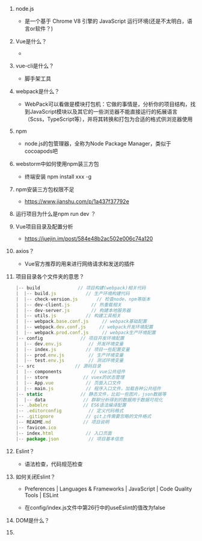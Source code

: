 1. node.js

   * 是一个基于 Chrome V8 引擎的 JavaScript 运行环境(还是不太明白，语言or软件？)

2. Vue是什么？

   * 

3. vue-cli是什么？

   * 脚手架工具

4. webpack是什么？

   * WebPack可以看做是模块打包机：它做的事情是，分析你的项目结构，找到JavaScript模块以及其它的一些浏览器不能直接运行的拓展语言（Scss，TypeScript等），并将其转换和打包为合适的格式供浏览器使用

5. npm

   * node.js的包管理器，全称为Node Package Manager，类似于cocoapods吧

6. webstorm中如何使用npm装三方包

   * 终端安装 npm install xxx -g

7. npm安装三方包权限不足

   * https://www.jianshu.com/p/1a437f37792e

8. 运行项目为什么是npm run dev ？

9. Vue项目目录及配置分析

   * https://juejin.im/post/584e48b2ac502e006c74a120

10. axios？

    * Vue官方推荐的用来进行网络请求和发送的插件

11. 项目目录各个文件夹的意思？

    ```javascript
    |-- build              // 项目构建(webpack)相关代码
    |  |-- build.js           // 生产环境构建代码
    |  |-- check-version.js       // 检查node、npm等版本
    |  |-- dev-client.js        // 热重载相关
    |  |-- dev-server.js        // 构建本地服务器
    |  |-- utils.js           // 构建工具相关
    |  |-- webpack.base.conf.js     // webpack基础配置
    |  |-- webpack.dev.conf.js     // webpack开发环境配置
    |  |-- webpack.prod.conf.js     // webpack生产环境配置
    |-- config              // 项目开发环境配置
    |  |-- dev.env.js          // 开发环境变量
    |  |-- index.js           // 项目一些配置变量
    |  |-- prod.env.js         // 生产环境变量
    |  |-- test.env.js         // 测试环境变量
    |-- src               // 源码目录
    |  |-- components           // vue公共组件
    |  |-- store             // vuex的状态管理
    |  |-- App.vue            // 页面入口文件
    |  |-- main.js            // 程序入口文件，加载各种公共组件
    |-- static              // 静态文件，比如一些图片，json数据等
    |  |-- data              // 群聊分析得到的数据用于数据可视化
    |-- .babelrc             // ES6语法编译配置
    |-- .editorconfig          // 定义代码格式
    |-- .gitignore            // git上传需要忽略的文件格式
    |-- README.md            // 项目说明
    |-- favicon.ico
    |-- index.html            // 入口页面
    |-- package.json           // 项目基本信息
    ```

12. Eslint？

    * 语法检查，代码规范检查

13. 如何关闭Eslint？

    * Preferences | Languages & Frameworks | JavaScript | Code Quality Tools | ESLint

    * 在config/index.js文件中第26行中的useEslint的值改为false

14. DOM是什么？

15. 